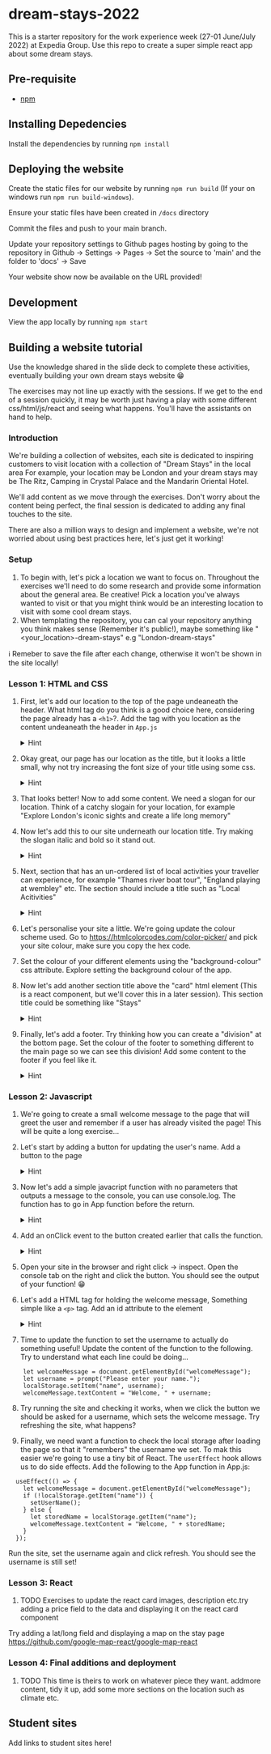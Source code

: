 # dream-stays-2022

This is a starter repository for the work experience week (27-01 June/July 2022) at Expedia Group. Use this repo to create a super simple react app about some dream stays.

## Pre-requisite

- [npm](https://phoenixnap.com/kb/install-node-js-npm-on-windows)

## Installing Depedencies

Install the dependencies by running `npm install`

## Deploying the website

Create the static files for our website by running `npm run build` (If your on windows run `npm run build-windows`).

Ensure your static files have been created in `/docs` directory

Commit the files and push to your main branch.

Update your repository settings to Github pages hosting by going to the repository in Github -> Settings -> Pages -> Set the source to 'main' and the folder to 'docs' -> Save

Your website show now be available on the URL provided!

## Development

View the app locally by running `npm start`

## Building a website tutorial

Use the knowledge shared in the slide deck to complete these activities, eventually building your own dream stays website :grin:

The exercises may not line up exactly with the sessions. If we get to the end of a session quickly, it may be worth just having a play with some different css/html/js/react and seeing what happens. You'll have the assistants on hand to help.

### Introduction

We're building a collection of websites, each site is dedicated to inspiring customers to visit location with a collection of "Dream Stays" in the local area For example, your location may be London and your dream stays may be The Ritz, Camping in Crystal Palace and the Mandarin Oriental Hotel.

We'll add content as we move through the exercises. Don't worry about the content being perfect, the final session is dedicated to adding any final touches to the site.

There are also a million ways to design and implement a website, we're not worried about using best practices here, let's just get it working!

### Setup

1. To begin with, let's pick a location we want to focus on. Throughout the exercises we'll need to do some research and provide some information about the general area. Be creative! Pick a location you've always wanted to visit or that you might think would be an interesting location to visit with some cool dream stays.
2. When templating the repository, you can cal your repository anything you think makes sense (Remember it's public!), maybe something like "<your_location>-dream-stays" e.g "London-dream-stays"

:information_source: Remeber to save the file after each change, otherwise it won't be shown in the site locally!

### Lesson 1: HTML and CSS

1. First, let's add our location to the top of the page undeaneath the header. What html tag do you think is a good choice here, considering the page already has a `<h1>`?. Add the tag with you location as the content undeaneath the header in `App.js`<details closed><summary>Hint</summary><br>Try adding "&lt;h2>London&lt;h2>"</details>

2. Okay great, our page has our location as the title, but it looks a little small, why not try increasing the font size of your title using some css.<details closed><summary>Hint</summary><br>You can either change the font size of all &lt;h2> tags using
   "h2 {
   font-size: 24px;
   }" or add a custom css class or ID to your title </details>

3. That looks better! Now to add some content. We need a slogan for our location. Think of a catchy slogain for your location, for example "Explore London's iconic sights and create a life long memory"

4. Now let's add this to our site underneath our location title. Try making the slogan italic and bold so it stand out.<details closed><summary>Hint</summary><br>Add your slogan using a "&lt;p className=location-slogan>" tag undeaneath your location title. Add ".location-slogan{font-weight: bold;
   font-style: italic;}" to your App.css</details>

5. Next, section that has an un-ordered list of local activities your traveller can experience, for example "Thames river boat tour", "England playing at wembley" etc. The section should include a title such as "Local Acitivities"<details closed><summary>Hint</summary><br>Try using &lt;h3 for the section title and &lt;ul>&lt;li>my activity&lt;/i>&lt;/ul> for the list</details>

6. Let's personalise your site a little. We're going update the colour scheme used. Go to https://htmlcolorcodes.com/color-picker/ and pick your site colour, make sure you copy the hex code.

7. Set the colour of your different elements using the "background-colour" css attribute. Explore setting the background colour of the app.

8. Now let's add another section title above the "card" html element (This is a react component, but we'll cover this in a later session). This section title could be something like "Stays" <details closed><summary>Hint</summary><br>Try using the &lt;h3> tag for the section title</details>

9. Finally, let's add a footer. Try thinking how you can create a "division" at the bottom page. Set the colour of the footer to something different to the main page so we can see this division! Add some content to the footer if you feel like it. <details closed><summary>Hint</summary><br>Try using the &lt;div className="footer"> tag at the bottom of App.js and add .footer{background-colour: #3662d8; width: 100%; height: 100px} to the App.css </details>

### Lesson 2: Javascript

1. We're going to create a small welcome message to the page that will greet the user and remember if a user has already visited the page! This will be quite a long exercise...

2. Let's start by adding a button for updating the user's name. Add a button to the page <details closed><summary>Hint</summary><br>Try using the &lt;button> html tag</details>

3. Now let's add a simple javacript function with no parameters that outputs a message to the console, you can use console.log. The function has to go in App function before the return. <details closed><summary>Hint</summary><br>`function setUserName() { console.log("You clicked the button!"); }`</details>

4. Add an onClick event to the button created earlier that calls the function. <details closed><summary>Hint</summary><br> `<button onclick="setUserName()">Click me</button> `</details>

5. Open your site in the browser and right click -> inspect. Open the console tab on the right and click the button. You should see the output of your function! :grin:

6. Let's add a HTML tag for holding the welcome message, Something simple like a `<p>` tag. Add an id attribute to the element <details closed><summary>Hint</summary><br> `<p id="welcomeMessage"></p>`</details>

7. Time to update the function to set the username to actually do something useful! Update the content of the function to the following. Try to understand what each line could be doing...

```
    let welcomeMessage = document.getElementById("welcomeMessage");
    let username = prompt("Please enter your name.");
    localStorage.setItem("name", username);
    welcomeMessage.textContent = "Welcome, " + username;
```

8. Try running the site and checking it works, when we click the button we should be asked for a username, which sets the welcome message. Try refreshing the site, what happens?

9. Finally, we need want a function to check the local storage after loading the page so that it "remembers" the username we set. To mak this easier we're going to use a tiny bit of React. The `userEffect` hook allows us to do side effects. Add the following to the App function in App.js:

```
  useEffect(() => {
    let welcomeMessage = document.getElementById("welcomeMessage");
    if (!localStorage.getItem("name")) {
      setUserName();
    } else {
      let storedName = localStorage.getItem("name");
      welcomeMessage.textContent = "Welcome, " + storedName;
    }
  });
```

Run the site, set the username again and click refresh. You should see the username is still set!

### Lesson 3: React

1. TODO Exercises to update the react card images, description etc.try adding a price field to the data and displaying it on the react card component

Try adding a lat/long field and displaying a map on the stay page https://github.com/google-map-react/google-map-react

### Lesson 4: Final additions and deployment

1. TODO This time is theirs to work on whatever piece they want. addmore content, tidy it up, add some more sections on the location such as climate etc.

## Student sites

Add links to student sites here!
